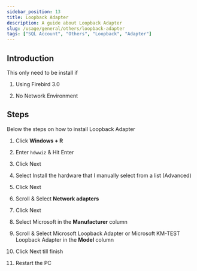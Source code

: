 ```yaml
---
sidebar_position: 13
title: Loopback Adapter
description: A guide about Loopback Adapter
slug: /usage/general/others/loopback-adapter
tags: ["SQL Account", "Others", "Loopback", "Adapter"]
---
```


## Introduction

This only need to be install if

1. Using Firebird 3.0

2. No Network Environment

## Steps

Below the steps on how to install Loopback Adapter

1. Click **Windows + R**

2. Enter `hdwwiz` & Hit Enter

3. Click Next

4. Select Install the hardware that I manually select from a list (Advanced)

5. Click Next

6. Scroll & Select **Network adapters**

7. Click Next

8. Select Microsoft in the **Manufacturer** column

9. Scroll & Select Microsoft Loopback Adapter or Microsoft KM-TEST Loopback Adapter in the **Model** column

10. Click Next till finish

11. Restart the PC
